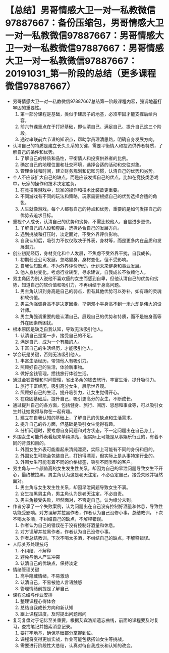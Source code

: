 # 【总结】男哥情感大卫一对一私教微信97887667：备份压缩包，男哥情感大卫一对一私教微信97887667：男哥情感大卫一对一私教微信97887667：男哥情感大卫一对一私教微信97887667：20191031_第一阶段的总结（更多课程微信97887667）

-   男哥情感大卫一对一私教微信97887667总结第一阶段课程内容，强调地基打牢固的重要性。
    1.  第一部分课程是基础，类似于建房子的地基，必须牢固才能支撑后续内容。
    2.  前六节课重点在于打好基础，即认清自己、满足自己、提升自己这三个阶段。
    3.  通过串联前六节课的知识点，帮助学员理清思路，明确自身发展方向。
-   认清自己的特质是建立长久关系的关键，需要平衡情人和投资供养者特质，了解自己的条件和优势。
    1.  了解自己的特质和品性，平衡情人和投资供养者的比例。
    2.  确定自己的地理位置和社交环境，选择合适的活动和交往对象。
    3.  管理金钱和时间，建立财务规划和记账习惯，认清自己的优势和劣势。
-   个人不应该扩大自己的缺点，而是应该发挥自己的优点，比如在竞技类游戏中，玩家的操作和技术决定胜负。
    1.  在竞技类游戏中，玩家的操作和技术比装备更重要。
    2.  不同游戏有不同的玩法和策略，玩家需要根据自己的优势选择合适的角色。
    3.  人生就像游戏，每个人都有自己的特点和优势，重要的是如何发挥自己的优势去追求目标。
-   重视个人成长，认清自己的优势和劣势，不需比较他人，自信进步更快。
    1.  了解自己的人设和套路，选择适合自己的发展方向。
    2.  遇到挑战和打压时，淡定面对，不受外界评价影响。
    3.  自我认知后，吸引力不仅仅取决于外表，身材等，而是更多内在品质和发展潜力。
-   创业初期经历，身材变化和个人发展，不焦虑不受外界干扰，自我成长。
    1.  初期创业公司发展，忽略健身，身材变化，但不受影响。
    2.  自我认知缺点，不为外界评价所动，计划未来健身和事业发展。
    3.  他人身材变化，考虑行业转型，寻求建议，自我成长不依赖他人。
-   男主角因为别人说他不喜欢瘦的女生而感到自卑，但他认清自己的优势和劣势，知道自己的软价值和吸引力，不再纠结于身高问题。
    1.  男主角认识到身高是自己的弱点，但有其他优势可以弥补，如有趣的灵魂和软价值。
    2.  男主角强调身高不是决定因素，举例邓小平身高不到一米六却是伟大的设计师。
    3.  男主角强调重要的是认清自己，展现自己的优势和特质，而不是被身高等外在因素所困扰。
-   根本原因是缺乏自我认知，导致无法吸引他人。
    1.  认清自己是第一步，接受自己的不足。
    2.  满足自己，成为一个有趣的人。
    3.  丰富自己的生活经历，才能吸引他人。
-   学会玩是关键，否则无法吸引他人。
    1.  丰富生活经历，带领他人有吸引力。
    2.  照顾好自己的生活，体验新事物。
    3.  做好金钱管理，攒钱旅行体验生活。
-   通过金钱管理和时间管理，省出多余的钱去旅行，丰富生活，提升吸引力。
    1.  旅行丰富经历，吸引高分女生，展示世界观。
    2.  照顾好自己的生活，提升吸引力，让女生觉得开心。
    3.  在稳固基础后，提升自己，吸引更高分的女生，不断成长。
-   通过提升自己的各方面，包括健身、旅行、阅历、思想和事业等，可以吸引女生并让她觉得与你在一起有趣。
    1.  建立在自我认知的基础上，了解自己的优缺点和生活需求。
    2.  提升自己的各方面，但基础是吸引女生觉得有趣。
    3.  分析问题时，要考虑自身问题和对方状态，不一定问题出在自己身上。
-   外围女生可能外表看起来单纯漂亮，但实际上可能是从事娱乐行业的，有着不同的背景和目的。
    1.  外围女生外表可能看起来清纯漂亮，实际上可能有不同的身份和目的。
    2.  外围女生可能会包装自己，打扮得漂亮，但实际上是从事特定行业的。
    3.  外围女生可能有着不同的价格标签，吸引不同类型的客户。
-   男主角与一个颜值高的女生发生性关系，却因为自己的早泄问题导致女生不开心，最终被拉黑。男主角认为这是老天注定，不必否定自己，接受失败并坦然面对。
    1.  男主角与女生发生性关系，却因早泄问题导致女生不满。
    2.  女生拉黑男主角，男主角认为是老天注定，不必自责。
    3.  男主角接受失败，坦然面对，不否定自己，认为缘分未到。
-   作者分享了一个失败案例，认为问题出在自己没有控制好酒量和休息，导致性功能受影响。对方误解并拉黑作者，作者认为自己没修小事。总结教训，下次不喝太多酒，不纠结自己的缺点，不解释错误。
    1.  作者认为自己的错误在于没有控制好酒量和休息。
    2.  对方误解并拉黑作者，作者认为自己没修小事。
    3.  作者总结教训，下次不喝太多酒，不纠结自己的缺点，不解释错误。
-   人际关系处理技巧
    1.  不纠结、不解释
    2.  避免与他人产生冲突
    3.  认清自己的优缺点，保持淡定
-   情绪管理关键
    1.  高手隐藏情绪，不易激动
    2.  认清自己，不易被他人言语触怒
    3.  管理情绪前提是了解自己
-   课程总结与作业安排
    1.  整理课程心得体会
    2.  总结自我成长方向和新认知
    3.  跟上课程进度，及时提出问题询问
-   复习复盘对于记忆至关重要，根据艾宾浩斯遗忘曲线，前面的课程要及时复习，查找笔记并搜索消息记录。
    1.  要打牢地基，确保基础部分掌握到位。
    2.  课程将变得更加实战，作业可能包括搭讪女生等挑战。
    3.  需要进行阶段性大总结，认真对待自我成长和认知的改变。